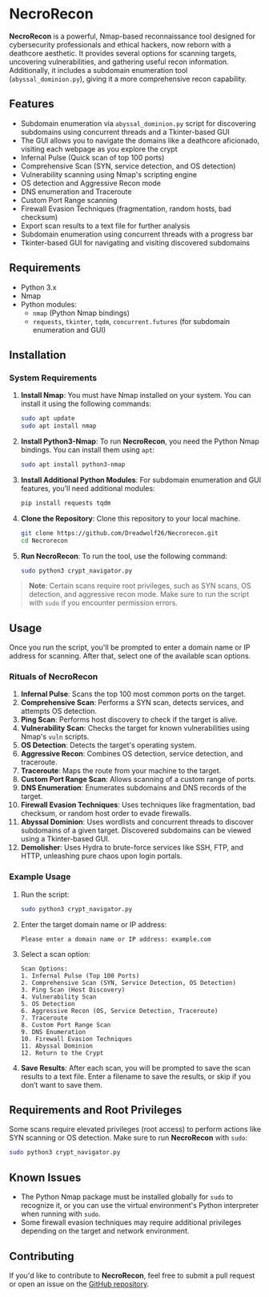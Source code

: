 # NecroRecon

**NecroRecon** is a powerful, Nmap-based reconnaissance tool designed for cybersecurity professionals and ethical hackers, now reborn with a deathcore aesthetic. It provides several options for scanning targets, uncovering vulnerabilities, and gathering useful recon information. Additionally, it includes a subdomain enumeration tool (`abyssal_dominion.py`), giving it a more comprehensive recon capability.

## Features

- Subdomain enumeration via `abyssal_dominion.py` script for discovering subdomains using concurrent threads and a Tkinter-based GUI
- The GUI allows you to navigate the domains like a deathcore aficionado, visiting each webpage as you explore the crypt
- Infernal Pulse (Quick scan of top 100 ports)
- Comprehensive Scan (SYN, service detection, and OS detection)
- Vulnerability scanning using Nmap's scripting engine
- OS detection and Aggressive Recon mode
- DNS enumeration and Traceroute
- Custom Port Range scanning
- Firewall Evasion Techniques (fragmentation, random hosts, bad checksum)
- Export scan results to a text file for further analysis
- Subdomain enumeration using concurrent threads with a progress bar
- Tkinter-based GUI for navigating and visiting discovered subdomains

## Requirements

- Python 3.x
- Nmap
- Python modules:
  - `nmap` (Python Nmap bindings)
  - `requests`, `tkinter`, `tqdm`, `concurrent.futures` (for subdomain enumeration and GUI)

## Installation

### System Requirements

1. **Install Nmap**: You must have Nmap installed on your system. You can install it using the following commands:
   ```bash
   sudo apt update
   sudo apt install nmap
   ```

2. **Install Python3-Nmap**: To run **NecroRecon**, you need the Python Nmap bindings. You can install them using `apt`:
   ```bash
   sudo apt install python3-nmap
   ```

3. **Install Additional Python Modules**: For subdomain enumeration and GUI features, you'll need additional modules:
   ```bash
   pip install requests tqdm
   ```

4. **Clone the Repository**: Clone this repository to your local machine.
   ```bash
   git clone https://github.com/Dreadwolf26/Necrorecon.git
   cd Necrorecon
   ```

5. **Run NecroRecon**: To run the tool, use the following command:
   ```bash
   sudo python3 crypt_navigator.py
   ```

> **Note**: Certain scans require root privileges, such as SYN scans, OS detection, and aggressive recon mode. Make sure to run the script with `sudo` if you encounter permission errors.

## Usage

Once you run the script, you'll be prompted to enter a domain name or IP address for scanning. After that, select one of the available scan options.

### Rituals of NecroRecon

1. **Infernal Pulse**: Scans the top 100 most common ports on the target.
2. **Comprehensive Scan**: Performs a SYN scan, detects services, and attempts OS detection.
3. **Ping Scan**: Performs host discovery to check if the target is alive.
4. **Vulnerability Scan**: Checks the target for known vulnerabilities using Nmap's `vuln` scripts.
5. **OS Detection**: Detects the target's operating system.
6. **Aggressive Recon**: Combines OS detection, service detection, and traceroute.
7. **Traceroute**: Maps the route from your machine to the target.
8. **Custom Port Range Scan**: Allows scanning of a custom range of ports.
9. **DNS Enumeration**: Enumerates subdomains and DNS records of the target.
10. **Firewall Evasion Techniques**: Uses techniques like fragmentation, bad checksum, or random host order to evade firewalls.
11. **Abyssal Dominion**: Uses wordlists and concurrent threads to discover subdomains of a given target. Discovered subdomains can be viewed using a Tkinter-based GUI.
12. **Demolisher**: Uses Hydra to brute-force services like SSH, FTP, and HTTP, unleashing pure chaos upon login portals.


### Example Usage

1. Run the script:
   ```bash
   sudo python3 crypt_navigator.py
   ```

2. Enter the target domain name or IP address:
   ```
   Please enter a domain name or IP address: example.com
   ```

3. Select a scan option:
   ```
   Scan Options:
   1. Infernal Pulse (Top 100 Ports)
   2. Comprehensive Scan (SYN, Service Detection, OS Detection)
   3. Ping Scan (Host Discovery)
   4. Vulnerability Scan
   5. OS Detection
   6. Aggressive Recon (OS, Service Detection, Traceroute)
   7. Traceroute
   8. Custom Port Range Scan
   9. DNS Enumeration
   10. Firewall Evasion Techniques
   11. Abyssal Dominion
   12. Return to the Crypt
   ```

4. **Save Results**: After each scan, you will be prompted to save the scan results to a text file. Enter a filename to save the results, or skip if you don’t want to save them.

## Requirements and Root Privileges

Some scans require elevated privileges (root access) to perform actions like SYN scanning or OS detection. Make sure to run **NecroRecon** with `sudo`:

```bash
sudo python3 crypt_navigator.py
```

## Known Issues

- The Python Nmap package must be installed globally for `sudo` to recognize it, or you can use the virtual environment's Python interpreter when running with `sudo`.
- Some firewall evasion techniques may require additional privileges depending on the target and network environment.

## Contributing

If you'd like to contribute to **NecroRecon**, feel free to submit a pull request or open an issue on the [GitHub repository](https://github.com/Dreadwolf26/Necrorecon).

